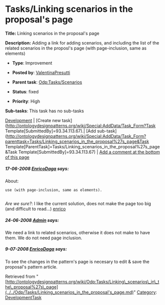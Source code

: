 #  Tasks/Linking scenarios in the proposal's page


__Title:__ Linking scenarios in the proposal's page


__Description:__ Adding a link for adding scenarios, and including the list of the related scenarios in the proposl's page (with page-inclusion, same as elements) 


  





* __Type__: Improvement
* __Posted by__: [ValentinaPresutti](../../User/ValentinaPresutti.md "User:ValentinaPresutti")
* __Parent task__: [Odp:Tasks/Scenarios](../../Community/Scenarios.md "Odp:Tasks/Scenarios")
* __Status__: fixed


* __Priority__: High




__Sub-tasks__:
This task has no sub-tasks




[Development](../../Odp/Development.md "Odp:Development") | [Create new task](http://ontologydesignpatterns.org/wiki/Special:AddData/Task_Form?Task Template[SubmittedBy]=93.34.113.67).| [Add sub-task](http://ontologydesignpatterns.org/wiki/Special:AddData/Task_Form?parenttask=Tasks/Linking_scenarios_in_the_proposal%27s_page&Task Template[ParentTask]=Tasks/Linking_scenarios_in_the_proposal%27s_page&Task Template[SubmittedBy]=93.34.113.67) | [Add a comment at the bottom of this page](../index.php@title=Odp%253AAdd_comment&target=Odp%253ATasks%252F../../Odp/Tasks/Linking_scenarios_in_the_proposal's_page.md#New_comment "http://ontologydesignpatterns.org/wiki/index.php?title=Odp:Add_comment&target=Odp:Tasks/Linking_scenarios_in_the_proposal%27s_page#New_comment")
#####  17-06-2008 [EnricoDaga](../../User/EnricoDaga.md "User:EnricoDaga") says:


About:




```
use (with page-inclusion, same as elements).


```

_Are we sure?_: I like the current solution, does not make the page too big (and difficult to read...) [enrico](../../User/EnricoDaga.md "User:EnricoDaga")



#####  24-06-2008 [Admin](http://ontologydesignpatterns.org/wiki/index.php?title=User:Admin&action=edit&redlink=1 "User:Admin (not yet written)") says:


We need a link to related scenarios, otherwise it does not make to have them. We do not need page inclusion.



#####  9-07-2008 [EnricoDaga](../../User/EnricoDaga.md "User:EnricoDaga") says:


To see the changes in the pattern's page is necesary to edit & save the proposal's pattern article.





Retrieved from "[http://ontologydesignpatterns.org/wiki/Odp:Tasks/Linking\_scenarios\_in\_the\_proposal%27s\_page](../../Odp/Tasks/Linking_scenarios_in_the_proposal's_page.md)"
 [Category](http://ontologydesignpatterns.org/wiki/Special:Categories "Special:Categories"): [DevelopmentTask](../../Category/DevelopmentTask.md "Category:DevelopmentTask")